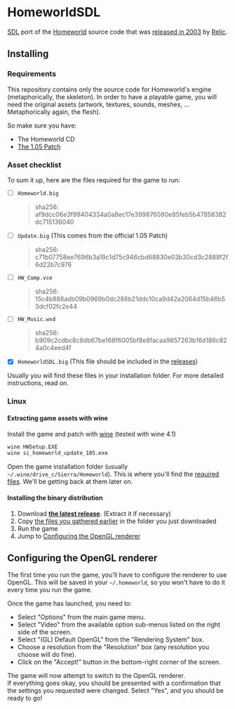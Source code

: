 # HomeworldSDL

[SDL] port of the [Homeworld] source code that was [released in 2003] by [Relic].

## Installing

### Requirements

This repository contains only the source code for Homeworld's engine (metaphorically, the skeleton). In order to have a playable game, you will need the original assets (artwork, textures, sounds, meshes, ... Metaphorically again, the flesh).

So make sure you have:

- The Homeworld CD
- [The 1.05 Patch](http://www.homeworldaccess.net/downloads/hw1patch/si_homeworld_update_105.exe)

### Asset checklist

To sum it up, here are the files required for the game to run:

- [ ] `Homeworld.big`  
    > sha256: af9dcc06e3f99404334a0a8ec17e399876080e85feb5b47858382dc715136040
- [ ] `Update.big` (This comes from the official 1.05 Patch)  
    > sha256: c71b07758ee7696b3a19c1d75c946cbd68830e03b30cd3c2888f2f6d22b7c976
- [ ] `HW_Comp.vce`  
    > sha256: 15c4b988adb09b0969b0dc288b21ddc10ca9d42a2064d15b46b53dcf02fc2e44

- [ ] `HW_Music.wxd`  
    > sha256: b909c2cdbc8c8db67be168f6005bf8e8facaa9857263b16d186c824a0c4eed4f
- [x] `HomeworldSDL.big` (This file should be included in the [releases])

Usually you will find these files in your installation folder. For more detailed instructions, read on.

### Linux

#### Extracting game assets with wine

Install the game and patch with [wine] (tested with wine 4.1)

``` sh
wine HWSetup.EXE
wine si_homeworld_update_105.exe
```

Open the game installation folder (usually `~/.wine/drive_c/Sierra/Homeworld`). This is where you'll find the [required files](#asset-checklist). We'll be getting back at them later on.

#### Installing the binary distribution

1. Download [__the latest release__][releases]. (Extract it if necessary)
2. Copy [the files you gathered earlier](#extracting-game-assets-with-wine) in the folder you just downloaded
3. Run the game
4. Jump to [Configuring the OpenGL renderer](#configuring-the-opengl-renderer)

## Configuring the OpenGL renderer

The first time you run the game, you'll have to configure the renderer to use OpenGL. This will be saved in your `~/.homeworld`, so you won't have to do it every time you run the game.

Once the game has launched, you need to:

- Select "Options" from the main game menu.
- Select "Video" from the available option sub-menus listed on
    the right side of the screen.
- Select "(GL) Default OpenGL" from the "Rendering System" box. 
- Choose a resolution from the "Resolution" box (any resolution
    you choose will do fine).
- Click on the "Accept!" button in the bottom-right corner of the screen.

 The game will now attempt to switch to the OpenGL renderer.  
 If everything goes okay, you should be presented with a confirmation that the settings you requested were changed.  Select "Yes", and you should be ready to go!

[SDL]: https://en.wikipedia.org/wiki/Simple_DirectMedia_Layer
[Homeworld]: https://en.wikipedia.org/wiki/Homeworld
[released in 2003]: http://www.gearboxsoftware.com/2013/11/inside-the-box-homeworld-a-brief-history-of-code/
[Relic]: https://www.relic.com/
[releases]: https://github.com/ThibaultLemaire/HomeworldSDL/releases
[wine]: https://www.winehq.org/
